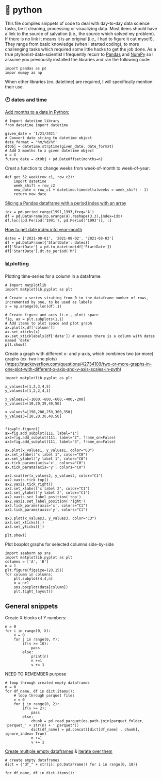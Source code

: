 # 🐍 python 

This file compiles snippets of code to deal with day-to-day data science tasks, be it cleaning, processing or visualizing data. Most items should have a link to the source of salvation (i.e., the source which solved my problem). If there is no link it means it is an original (i.e., I had to figure it out myself). They range from basic knowledge (when I started coding), to more challenging tasks which required some little hacks to get the job done. As a true ptyhonist-data-scientist I frequently recurr to [Pandas](https://pandas.pydata.org/) and [NumPy](https://numpy.org/) so I assume you previouslly installed the libraries and ran the following code:

```
import pandas as pd
impor numpy as np
```
When other libraries (ex. datetime) are required, I will specifically mention their use.


### 🕐 dates and time
[Add months to a date in Python:](https://thispointer.com/add-months-to-a-date-in-python/)
```
# Import datetime library
from datetime import datetime

given_date = '1/21/2021'
# Convert date string to datetime object
date_format = '%m/%d/%Y'
dtObj = datetime.strptime(given_date, date_format)
# Add X months to a given datetime object
n = X
future_date = dtObj + pd.DateOffset(months=n)
```

Creat a function to change weeks from week-of-month to week-of-year:
```
def get_52_week(row_c1, row_c2): 
    import datetime 
    week_shift = row_c2 
    new_date = row_c1 + datetime.timedelta(weeks = week_shift - 1) 
    return new_date
```

[Slicing a Pandas dataframe with a period index with an array](https://stackoverflow.com/questions/34020777/slicing-a-pandas-dataframe-with-a-period-index-with-an-array)
```
idx = pd.period_range(1991,1993,freq='A')    
df = pd.DataFrame(np.arange(9).reshape(3,3),index=idx)
df.loc[[pd.Period('1991'), pd.Period('1993')], :]
```
[How to get date index into year-month](https://datascientyst.com/extract-month-and-year-datetime-column-in-pandas/)
```
dates = ['2021-08-01', '2021-08-02', '2021-08-03']
df = pd.DataFrame({'StartDate': dates})
df['StartDate'] = pd.to_datetime(df['StartDate'])
df['StartDate'].dt.to_period('M')
```

### 📊plotting

Plotting time-series for a column in a dataframe
```
# Import matplotlib
import matplotlib.pyplot as plt

# Create a series strating from 0 to the dataframe number of rows, incremented by one, to be used as labels
x = np.arange(0,len(df),1) 

# Create figure and axis (i.e., plot) space
fig, ax = plt.subplots(1,1) 
# Add items to plot space and plot graph
ax.plot(x,df['column']) 
ax.set_xticks(x) 
ax.set_xticklabels(df['date']) # assumes there is a column with dates named 'date'
plt.show()
```

Create a graph with different x- and y-axis, which combines two (or more) graphs (ex. two line plots) (https://stackoverflow.com/questions/42734109/two-or-more-graphs-in-one-plot-with-different-x-axis-and-y-axis-scales-in-pyth)

```
import matplotlib.pyplot as plt

x_values1=[1,2,3,4,5]
y_values1=[1,2,2,4,1]

x_values2=[-1000,-800,-600,-400,-200]
y_values2=[10,20,39,40,50]

x_values3=[150,200,250,300,350]
y_values3=[10,20,30,40,50]


fig=plt.figure()
ax=fig.add_subplot(111, label="1")
ax2=fig.add_subplot(111, label="2", frame_on=False)
ax3=fig.add_subplot(111, label="3", frame_on=False)

ax.plot(x_values1, y_values1, color="C0")
ax.set_xlabel("x label 1", color="C0")
ax.set_ylabel("y label 1", color="C0")
ax.tick_params(axis='x', colors="C0")
ax.tick_params(axis='y', colors="C0")

ax2.scatter(x_values2, y_values2, color="C1")
ax2.xaxis.tick_top()
ax2.yaxis.tick_right()
ax2.set_xlabel('x label 2', color="C1") 
ax2.set_ylabel('y label 2', color="C1")       
ax2.xaxis.set_label_position('top') 
ax2.yaxis.set_label_position('right') 
ax2.tick_params(axis='x', colors="C1")
ax2.tick_params(axis='y', colors="C1")

ax3.plot(x_values3, y_values3, color="C3")
ax3.set_xticks([])
ax3.set_yticks([])

plt.show()
```

Plot boxplot graphs for selected columns side-by-side
```
import seaborn as sns 
import matplotlib.pyplot as plt 
columns = ['A', 'B'] 
n = 1 
plt.figure(figsize=(20,15)) 
for column in columns: 
    plt.subplot(4,4,n) 
    n = n+1 
    sns.boxplot(data[column]) 
    plt.tight_layout()
```

## General snippets

Create X blocks of Y numbers:
```
n = 0 
for i in range(0, X): 
    v = 0 
    for j in range(0, Y): 
        if(v >= 10): 
            pass 
        else: 
            print(n) 
            n +=1  
            v += 1
```
NEED TO REMEMBER purpose
```
# loop through created empty dataframes 
n = 0 
for df_name, df in dict.items(): 
    # loop through parquet files 
    v = 0 
    for j in range(0, 2): 
        if(v >= 2): 
            pass 
        else: 
            chunk = pd.read_parquet(os.path.join(parquet_folder, 'parquet_' + str(n) + '.parquet')) 
            dict[df_name] = pd.concat([dict[df_name] , chunk], ignore_index= True) 
            n +=1  
            v += 1
```
[Create multiple empty dataframes](https://stackoverflow.com/questions/30635145/create-multiple-dataframes-in-loop) & [iterate over them](https://stackoverflow.com/questions/41287310/python-how-to-iterate-over-dataframes-while-using-their-name-as-a-string)
```
# create empty dataframes 
dict = {"df_" + str(i): pd.DataFrame() for i in range(0, 10)}

for df_name, df in dict.items():
```
